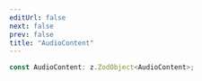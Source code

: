 ```yaml
---
editUrl: false
next: false
prev: false
title: "AudioContent"
---
```


```ts
const AudioContent: z.ZodObject<AudioContent>;
```
